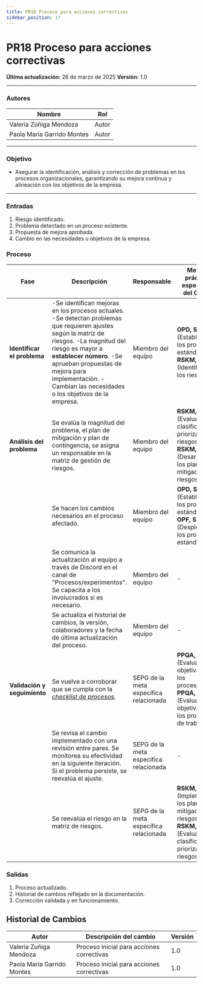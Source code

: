 ```yaml
---
title: PR18 Proceso para acciones correctivas
sidebar_position: 17
---
```


# PR18 Proceso para acciones correctivas

**Última actualización:** 26 de marzo de 2025
**Versión:** 1.0

---

### Autores

| Nombre                     | Rol   |
| -------------------------- | ----- |
| Valeria Zúñiga Mendoza     | Autor |
| Paola María Garrido Montes | Autor |

---

### Objetivo

- Asegurar la identificación, análisis y corrección de problemas en los procesos organizacionales, garantizando su mejora continua y alineación con los objetivos de la empresa.

---

### Entradas

1. Riesgo identificado.
2. Problema detectado en un proceso existente.
3. Propuesta de mejora aprobada.
4. Cambio en las necesidades u objetivos de la empresa.

### Proceso

| Fase                         | Descripción                                                                                                                                                                                                                                                                                         | Responsable                            | Meta y práctica específica del CMMI                                                                                                |
| ---------------------------- | --------------------------------------------------------------------------------------------------------------------------------------------------------------------------------------------------------------------------------------------------------------------------------------------------- | -------------------------------------- | ---------------------------------------------------------------------------------------------------------------------------------- |
| **Identificar el problema**  | -Se identifican mejoras en los procesos actuales. -Se detectan problemas que requieren ajustes según la matriz de riesgos. -La magnitud del riesgo es mayor a **establecer número**. -Se aprueban propuestas de mejora para implementación. -Cambian las necesidades o los objetivos de la empresa. | Miembro del equipo                     | **OPD, SP 1.1** (Establecer los procesos estándar), **RSKM, SP 2.1** (Identificar los riesgos)                                     |
| **Análisis del problema**    | Se evalúa la magnitud del problema, el plan de mitigación y plan de contingencia, se asigna un responsable en la matriz de gestión de riesgos.                                                                                                                                                      | Miembro del equipo                     | **RSKM, SP 2.2** (Evaluar, clasificar y priorizar los riesgos), **RSKM, SP 3.1** (Desarrollar los planes de mitigación de riesgos) |
|                              | Se hacen los cambios necesarios en el proceso afectado.                                                                                                                                                                                                                                             | Miembro del equipo                     | **OPD, SP 1.1** (Establecer los procesos estándar), **OPF, SP 3.2** (Desplegar los procesos estándar)                              |
|                              | Se comunica la actualización al equipo a través de Discord en el canal de "Procesos/experimentos". Se capacita a los involucrados si es necesario.                                                                                                                                                  | Miembro del equipo                     | -                                                                                                                                  |
|                              | Se actualiza el historial de cambios, la versión, colaboradores y la fecha de última actualización del proceso.                                                                                                                                                                                     | Miembro del equipo                     | -                                                                                                                                  |
| **Validación y seguimiento** | Se vuelve a corroborar que se cumpla con la <u>_[checklist de procesos](/docs/recursos/CL1-Checklist-Procesos)_</u>.                                                                                                                                                                                | SEPG de la meta específica relacionada | **PPQA, SP 1.1** (Evaluar objetivamente los procesos), **PPQA, SP 1.2** (Evaluar objetivamente los productos de trabajo)           |
|                              | Se revisa el cambio implementado con una revisión entre pares. Se monitorea su efectividad en la siguiente iteración. Si el problema persiste, se reevalúa el ajuste.                                                                                                                               | SEPG de la meta específica relacionada | -                                                                                                                                  |
|                              | Se reevalúa el riesgo en la matriz de riesgos.                                                                                                                                                                                                                                                      | SEPG de la meta específica relacionada | **RSKM, SP 3.2** (Implementar los planes de mitigación de riesgos), **RSKM, SP 2.2** (Evaluar, clasificar y priorizar los riesgos) |

### Salidas

1. Proceso actualizado.
2. Historial de cambios reflejado en la documentación.
3. Corrección validada y en funcionamiento.

## Historial de Cambios

| Autor                      | Descripción del cambio                    | Versión |
| -------------------------- | ----------------------------------------- | ------- |
| Valeria Zuñiga Mendoza     | Proceso inicial para acciones correctivas | 1.0     |
| Paola María Garrido Montes | Proceso inicial para acciones correctivas | 1.0     |
